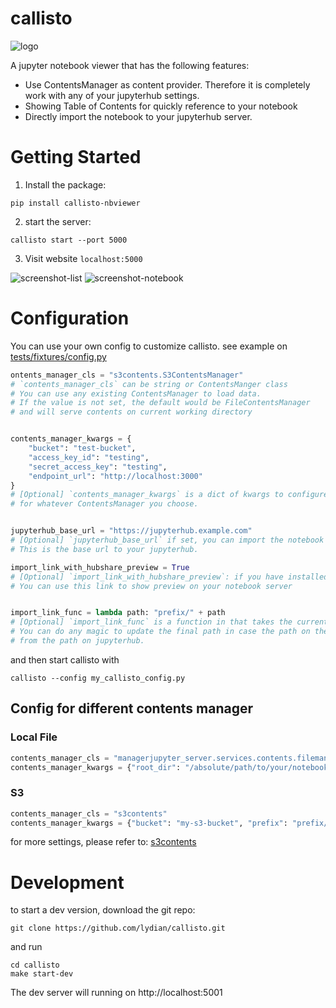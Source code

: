 # callisto

![logo](https://user-images.githubusercontent.com/678485/147995610-e9fb67f3-d72e-41ed-82e0-3afb6e89a10d.png?style=centerme)

A jupyter notebook viewer that has the following features: 
- Use ContentsManager as content provider. Therefore it is completely work with any of your jupyterhub settings.
- Showing Table of Contents for quickly reference to your notebook
- Directly import the notebook to your jupyterhub server.

# Getting Started

1. Install the package: 
```
pip install callisto-nbviewer
```
2. start the server:
```
callisto start --port 5000 
```
3. Visit website  `localhost:5000` 

![screenshot-list](https://user-images.githubusercontent.com/678485/147997776-ca207748-ff09-4e39-8305-db5e6ea86398.png)
![screenshot-notebook](https://user-images.githubusercontent.com/678485/147997798-161b215c-c7a3-490a-987b-3957bdfb0513.png)


# Configuration 

You can use your own config to customize callisto. see example on [tests/fixtures/config.py](https://github.com/lydian/callisto/blob/master/tests/fixtures/config.py)
```python:my_callisto_config.py
ontents_manager_cls = "s3contents.S3ContentsManager"
# `contents_manager_cls` can be string or ContentsManger class
# You can use any existing ContentsManager to load data.
# If the value is not set, the default would be FileContentsManager
# and will serve contents on current working directory


contents_manager_kwargs = {
    "bucket": "test-bucket",
    "access_key_id": "testing",
    "secret_access_key": "testing",
    "endpoint_url": "http://localhost:3000"
}
# [Optional] `contents_manager_kwargs` is a dict of kwargs to configure the required settings
# for whatever ContentsManager you choose.


jupyterhub_base_url = "https://jupyterhub.example.com"
# [Optional] `jupyterhub_base_url` if set, you can import the notebook directly to your jupyterhub server
# This is the base url to your jupyterhub.

import_link_with_hubshare_preview = True
# [Optional] `import_link_with_hubshare_preview`: if you have installed jupyterlab-hubshare plugin,
# You can use this link to show preview on your notebook server


import_link_func = lambda path: "prefix/" + path
# [Optional] `import_link_func` is a function in that takes the current path as an input,
# You can do any magic to update the final path in case the path on the site is different
# from the path on jupyterhub.
```
and then start callisto with
```
callisto --config my_callisto_config.py
```

## Config for different contents manager

### Local File

```python:my_callisto_config.py
contents_manager_cls = "managerjupyter_server.services.contents.filemanager.FileContentsManager"
contents_manager_kwargs = {"root_dir": "/absolute/path/to/your/notebook/folder"}
```

### S3
```python:my_callisto_config.py
contents_manager_cls = "s3contents"
contents_manager_kwargs = {"bucket": "my-s3-bucket", "prefix": "prefix/to/your/notebook/folder"}
```
for more settings, please refer to: [s3contents](https://github.com/danielfrg/s3contents)


 # Development
 to start a dev version, download the git repo:
 ```
 git clone https://github.com/lydian/callisto.git 
 ```
 
 and run
 ```
 cd callisto
 make start-dev
 ```
 
 The dev server will running on http://localhost:5001
